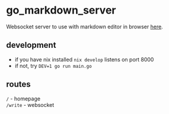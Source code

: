 # go_markdown_server
Websocket server to use with markdown editor in browser [here](https://github.com/iamkahvi/markdown_editor).

## development
- if you have nix installed `nix develop` listens on port 8000
- if not, try `DEV=1 go run main.go`

## routes
`/` - homepage  
`/write` - websocket
